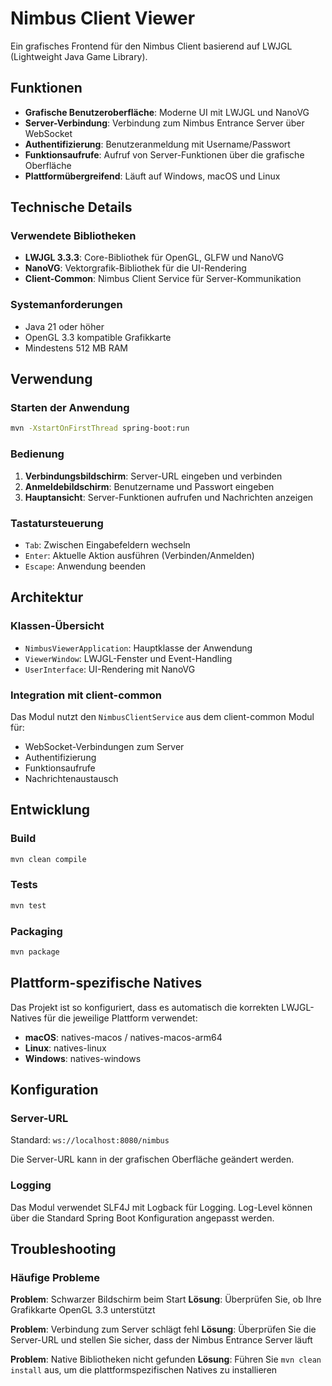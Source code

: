 # Nimbus Client Viewer

Ein grafisches Frontend für den Nimbus Client basierend auf LWJGL (Lightweight Java Game Library).

## Funktionen

- **Grafische Benutzeroberfläche**: Moderne UI mit LWJGL und NanoVG
- **Server-Verbindung**: Verbindung zum Nimbus Entrance Server über WebSocket
- **Authentifizierung**: Benutzeranmeldung mit Username/Passwort
- **Funktionsaufrufe**: Aufruf von Server-Funktionen über die grafische Oberfläche
- **Plattformübergreifend**: Läuft auf Windows, macOS und Linux

## Technische Details

### Verwendete Bibliotheken
- **LWJGL 3.3.3**: Core-Bibliothek für OpenGL, GLFW und NanoVG
- **NanoVG**: Vektorgrafik-Bibliothek für die UI-Rendering
- **Client-Common**: Nimbus Client Service für Server-Kommunikation

### Systemanforderungen
- Java 21 oder höher
- OpenGL 3.3 kompatible Grafikkarte
- Mindestens 512 MB RAM

## Verwendung

### Starten der Anwendung
```bash
mvn -XstartOnFirstThread spring-boot:run
```

### Bedienung
1. **Verbindungsbildschirm**: Server-URL eingeben und verbinden
2. **Anmeldebildschirm**: Benutzername und Passwort eingeben
3. **Hauptansicht**: Server-Funktionen aufrufen und Nachrichten anzeigen

### Tastatursteuerung
- `Tab`: Zwischen Eingabefeldern wechseln
- `Enter`: Aktuelle Aktion ausführen (Verbinden/Anmelden)
- `Escape`: Anwendung beenden

## Architektur

### Klassen-Übersicht
- `NimbusViewerApplication`: Hauptklasse der Anwendung
- `ViewerWindow`: LWJGL-Fenster und Event-Handling
- `UserInterface`: UI-Rendering mit NanoVG

### Integration mit client-common
Das Modul nutzt den `NimbusClientService` aus dem client-common Modul für:
- WebSocket-Verbindungen zum Server
- Authentifizierung
- Funktionsaufrufe
- Nachrichtenaustausch

## Entwicklung

### Build
```bash
mvn clean compile
```

### Tests
```bash
mvn test
```

### Packaging
```bash
mvn package
```

## Plattform-spezifische Natives

Das Projekt ist so konfiguriert, dass es automatisch die korrekten LWJGL-Natives für die jeweilige Plattform verwendet:
- **macOS**: natives-macos / natives-macos-arm64
- **Linux**: natives-linux
- **Windows**: natives-windows

## Konfiguration

### Server-URL
Standard: `ws://localhost:8080/nimbus`

Die Server-URL kann in der grafischen Oberfläche geändert werden.

### Logging
Das Modul verwendet SLF4J mit Logback für Logging. Log-Level können über die Standard Spring Boot Konfiguration angepasst werden.

## Troubleshooting

### Häufige Probleme

**Problem**: Schwarzer Bildschirm beim Start
**Lösung**: Überprüfen Sie, ob Ihre Grafikkarte OpenGL 3.3 unterstützt

**Problem**: Verbindung zum Server schlägt fehl
**Lösung**: Überprüfen Sie die Server-URL und stellen Sie sicher, dass der Nimbus Entrance Server läuft

**Problem**: Native Bibliotheken nicht gefunden
**Lösung**: Führen Sie `mvn clean install` aus, um die plattformspezifischen Natives zu installieren
